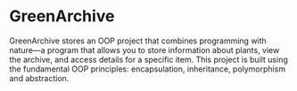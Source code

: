# GreenArchive
GreenArchive stores an OOP project that combines programming with nature—a program that allows you to store information about plants, view the archive, and access details for a specific item. This project is built using the fundamental OOP principles: encapsulation, inheritance, polymorphism and abstraction.
